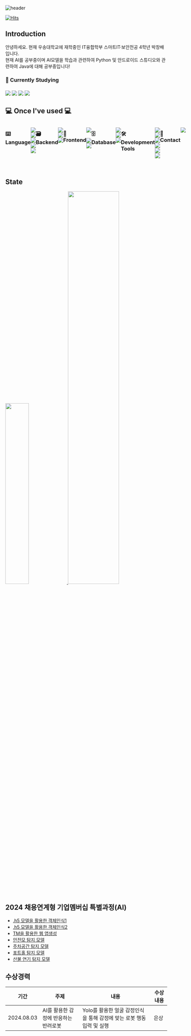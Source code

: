 <div align="left">
  
![header](https://capsule-render.vercel.app/api?type=waving&height=300&color=gradient&text=Hello!%20I'm%20Changbae)

[![Hits](https://hits.seeyoufarm.com/api/count/incr/badge.svg?url=https%3A%2F%2Fgithub.com%2FChangbaePark&count_bg=%233DB1C8&title_bg=%23555555&icon=&icon_color=%23E7E7E7&title=GITHUB&edge_flat=false)](https://hits.seeyoufarm.com)

## Introduction
<p>
  안녕하세요. 현재 우송대학교에 재학중인 IT융합학부 스마트IT·보안전공 4학년 박창배입니다.<br>
  현재 AI를 공부중이며 AI모델을 학습과 관련하여 Python 및 안드로이드 스튜디오와 관련하여 Java에 대해 공부중입니다!<br>
  <h3>📖 Currently Studying<h3>
  <img src="https://img.shields.io/badge/Python-3766AB?style=for-the-badge&logo=Python&logoColor=white"/>
  <img src="https://img.shields.io/badge/Java-007396?style=for-the-badge&logo=coffeescript&logoColor=white"/>
  <img src="https://img.shields.io/badge/Flask-000000?style=for-the-badge&logo=flask&logoColor=white"/>
  <img src="https://img.shields.io/badge/ANS-44A833?style=for-the-badge&logo=androidstudio&logoColor=white">
</p>

    
## 💻 Once I've used 💻
<div style="display:flex; flex-direction:row;">
  <h3>⌨️ Language</h3>
  <p>
    <img src="https://img.shields.io/badge/Python-3766AB?style=for-the-badge&logo=Python&logoColor=white"/>
    <img src="https://img.shields.io/badge/Java-007396?style=for-the-badge&logo=coffeescript&logoColor=white"/>
    <img src="https://img.shields.io/badge/c-20232a.svg?style=for-the-badge&logo=C&logoColor=white"/>
    <img src="https://img.shields.io/badge/csharp-20232a.svg?style=for-the-badge&logo=csharp&logoColor=white"/>
    <img src="https://img.shields.io/badge/c++-20232a.svg?style=for-the-badge&logo=cplusplus&logoColor=white"/>
  </p>
  <h3>🗃️ Backend</h3>
  <p>
    <img src="https://img.shields.io/badge/Python-3776AB?style=for-the-badge&logo=python&logoColor=white">
    <img src="https://img.shields.io/badge/Java-007396?style=for-the-badge&logo=coffeescript&logoColor=white"/>
    <img src="https://img.shields.io/badge/Flask-000000?style=for-the-badge&logo=flask&logoColor=white"/>
  </p>
  <h3>🎥 Frontend</h3>
  <p>
    <img src="https://img.shields.io/badge/HTML5-E34F26?style=for-the-badge&logo=html5&logoColor=white"/></a>&nbsp 
    <img src="https://img.shields.io/badge/Javascript-ffb13b?style=for-the-badge&logo=javascript&logoColor=white"/>
    <img src="https://img.shields.io/badge/CSS3-1572B6?style=for-the-badge&logo=css3&logoColor=white"/></a>&nbsp
  </p>
 <h3>🗄️ Database</h3>
  <p>
   <img src="https://img.shields.io/badge/oracle-F80000?style=for-the-badge&logo=oracle&logoColor=white"> 
   <img src="https://img.shields.io/badge/mysql-4479A1?style=for-the-badge&logo=mysql&logoColor=white">
  <img src="https://img.shields.io/badge/mariadb-003545?style=for-the-badge&logo=mariadb&logoColor=white"> 
  </p>
  <h3>🛠️ Development Tools</h3>
  <p>
    <img src="https://img.shields.io/badge/VS Code-007ACC?style=for-the-badge&logo=visual-studio-code&logoColor=white">
    <img src="https://img.shields.io/badge/Anaconda-44A833?style=for-the-badge&logo=anaconda&logoColor=white">
    <img src="https://img.shields.io/badge/ANS-44A833?style=for-the-badge&logo=androidstudio&logoColor=white">
    <img src="https://img.shields.io/badge/Google Colab-F9AB00?style=for-the-badge&logo=googlecolab&logoColor=white">
    <img src="https://img.shields.io/badge/VS-5C2D91?style=for-the-badge&logo=visual-studio&logoColor=white">
    <img src="https://img.shields.io/badge/Eclipse-2C2255?style=for-the-badge&logo=eclipse-ide&logoColor=white">
  </p>
  <h3>📱 Contact</h3>
  <p>
    <a href="mailto:bluelemon59@naver.com">
      <img src="https://img.shields.io/badge/naver-03C75A?style=for-the-badge&logo=naver&logoColor=white&link=bluelemon59@naver.com"/>
</a>
  </p>
</div><br>

## State
<a href="https://github.com/anuraghazra/github-readme-stats">
    <img src="https://github-readme-stats.vercel.app/api/top-langs/?username=ChangbaePark&layout=donut&show_icons=true&theme=material-palenight&hide_border=true&bg_color=20232a&icon_color=58A6FF&text_color=fff&title_color=58A6FF&count_private=true&exclude_repo=Face-Transfer-Application" width=38% />
</a>    
<a href="https://github.com/anuraghazra/github-readme-stats">
  <img src="https://github-readme-stats.vercel.app/api?username=ChangbaePark&show_icons=true&theme=material-palenight&hide_border=true&bg_color=20232a&icon_color=58A6FF&text_color=fff&title_color=58A6FF&count_private=true" width=56% />
</a>

## 2024 채용연계형 기업멤버십 특별과정(AI)
- [.h5 모델을 활용한 객체인식1](https://github.com/ChangbaePark/Practice_OpenCV1)
- [.h5 모델을 활용한 객체인식2](https://github.com/ChangbaePark/Practice_OpenCV2)
- [TM을 활용한 웹 앱생성](https://github.com/ChangbaePark/WebApp_TM001)
- [안전모 탐지 모델](https://github.com/ChangbaePark/AI_Model/blob/main/hardHat%ED%83%90%EC%A7%80.ipynb)
- [주차공간 탐지 모델](https://github.com/ChangbaePark/AI_Model/blob/main/pkLot%ED%83%90%EC%A7%80.ipynb)
- [포트홀 탐지 모델](https://github.com/ChangbaePark/AI_Model/blob/main/potHole%ED%83%90%EC%A7%80.ipynb)
- [산불 연기 탐지 모델](https://github.com/ChangbaePark/AI_Model/blob/main/wildFire_smoke%ED%83%90%EC%A7%80.ipynb)

## 수상경력
| 기간              | 주제                        | 내용                                                      | 수상 내용      |
|-------------------|----------------------------|-----------------------------------------------------------|---------------- |
| 2024.08.03 | AI를 활용한 감정에 반응하는 반려로봇 | Yolo를 활용한 얼굴 감정인식을 통해 감정에 맞는 로봇 행동 입력 및 실행| 은상  |


